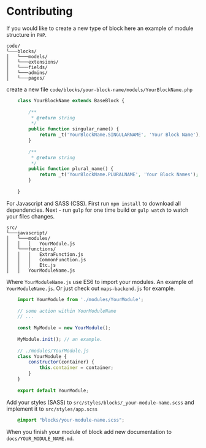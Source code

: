 # Contributing

If you would like to create a new type of block here an example of module structure in `PHP`.

```
code/
└───blocks/
│   └───models/
│   └───extensions/
│   └───fields/
│   └───admins/
│   └───pages/
```

create a new file `code/blocks/your-block-name/models/YourBlockName.php`

```php
    class YourBlockName extends BaseBlock {
        
        /**
         * @return string
         */
        public function singular_name() {
            return _t('YourBlockName.SINGULARNAME', 'Your Block Name');
        }
    
        /**
         * @return string
         */
        public function plural_name() {
            return _t('YourBlockName.PLURALNAME', 'Your Block Names');
        }
            
    }
```

For Javascript and SASS (CSS). First run `npm install` to download all dependencies. Next - run `gulp` for one time build or `gulp watch` to watch your files changes.

```
src/
└───javascript/
│   └───modules/
│   │   │   YourModule.js
│   └───functions/
│   │   │   ExtraFunction.js
│   │   │   CommonFunction.js
│   │   │   Etc.js
│   │   YourModuleName.js
```

Where `YourModuleName.js` use ES6 to import your modules. An example of `YourModuleName.js`. Or just check out `maps-backend.js` for example.

```javascript
    import YourModule from './modules/YourModule';
    
    // some action within YourModuleName
    // ...
    
    const MyModule = new YourModule();
    
    MyModule.init(); // an example.
    
    // ./modules/YourModule.js
    class YourModule {
        constructor(container) {
            this.container = container;
        }
    }
    
    export default YourModule;
```

Add your styles (SASS) to `src/styles/blocks/_your-module-name.scss` and implement it to `src/styles/app.scss`

```CSS
    @import "blocks/your-module-name.scss";
```

When you finish your module of block add new documentation to `docs/YOUR_MODULE_NAME.md`.